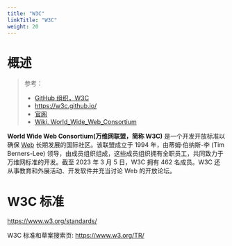 ```yaml
---
title: "W3C"
linkTitle: "W3C"
weight: 20
---
```


# 概述

> 参考：
>
> - [GitHub 组织，W3C](https://github.com/w3c/)
> - https://w3c.github.io/
> - [官网](https://www.w3.org/)
> - [Wiki, World_Wide_Web_Consortium](https://en.wikipedia.org/wiki/World_Wide_Web_Consortium)

**World Wide Web Consortium(万维网联盟，简称 W3C)** 是一个开发开放标准以确保 [Web](/docs/Web/Web.md) 长期发展的国际社区。该联盟成立于 1994 年，由蒂姆·伯纳斯-李 (Tim Berners-Lee) 领导，由成员组织组成，这些成员组织拥有全职员工，共同致力于万维网标准的开发。截至 2023 年 3 月 5 日，W3C 拥有 462 名成员。W3C 还从事教育和外展活动、开发软件并充当讨论 Web 的开放论坛。

# W3C 标准

https://www.w3.org/standards/

W3C 标准和草案搜索页: https://www.w3.org/TR/
